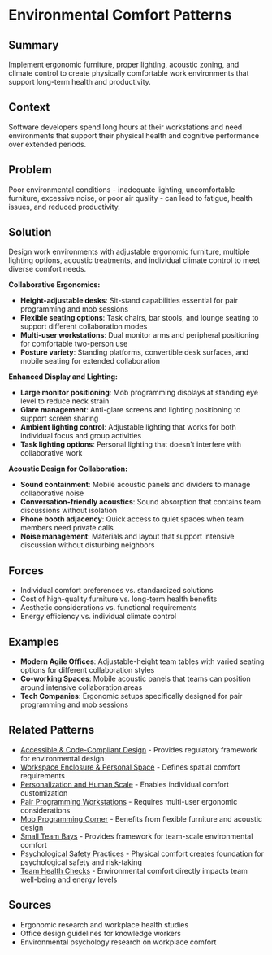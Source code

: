 # Environmental Comfort Patterns

## Summary
Implement ergonomic furniture, proper lighting, acoustic zoning, and climate control to create physically comfortable work environments that support long-term health and productivity.

## Context
Software developers spend long hours at their workstations and need environments that support their physical health and cognitive performance over extended periods.

## Problem
Poor environmental conditions - inadequate lighting, uncomfortable furniture, excessive noise, or poor air quality - can lead to fatigue, health issues, and reduced productivity.

## Solution
Design work environments with adjustable ergonomic furniture, multiple lighting options, acoustic treatments, and individual climate control to meet diverse comfort needs.

**Collaborative Ergonomics:**
- **Height-adjustable desks**: Sit-stand capabilities essential for pair programming and mob sessions
- **Flexible seating options**: Task chairs, bar stools, and lounge seating to support different collaboration modes
- **Multi-user workstations**: Dual monitor arms and peripheral positioning for comfortable two-person use
- **Posture variety**: Standing platforms, convertible desk surfaces, and mobile seating for extended collaboration

**Enhanced Display and Lighting:**
- **Large monitor positioning**: Mob programming displays at standing eye level to reduce neck strain
- **Glare management**: Anti-glare screens and lighting positioning to support screen sharing
- **Ambient lighting control**: Adjustable lighting that works for both individual focus and group activities
- **Task lighting options**: Personal lighting that doesn't interfere with collaborative work

**Acoustic Design for Collaboration:**
- **Sound containment**: Mobile acoustic panels and dividers to manage collaborative noise
- **Conversation-friendly acoustics**: Sound absorption that contains team discussions without isolation
- **Phone booth adjacency**: Quick access to quiet spaces when team members need private calls
- **Noise management**: Materials and layout that support intensive discussion without disturbing neighbors

## Forces
- Individual comfort preferences vs. standardized solutions
- Cost of high-quality furniture vs. long-term health benefits
- Aesthetic considerations vs. functional requirements
- Energy efficiency vs. individual climate control

## Examples
- **Modern Agile Offices**: Adjustable-height team tables with varied seating options for different collaboration styles
- **Co-working Spaces**: Mobile acoustic panels that teams can position around intensive collaboration areas
- **Tech Companies**: Ergonomic setups specifically designed for pair programming and mob sessions

## Related Patterns
- [Accessible & Code-Compliant Design](accessible-code-compliant-design.md) - Provides regulatory framework for environmental design
- [Workspace Enclosure & Personal Space](workspace-enclosure-personal-space.md) - Defines spatial comfort requirements
- [Personalization and Human Scale](personalization-human-scale.md) - Enables individual comfort customization
- [Pair Programming Workstations](pair-programming-workstations.md) - Requires multi-user ergonomic considerations
- [Mob Programming Corner](mob-programming-corner.md) - Benefits from flexible furniture and acoustic design
- [Small Team Bays](small-team-bays.md) - Provides framework for team-scale environmental comfort
- [Psychological Safety Practices](../organizational/psychological-safety-practices.md) - Physical comfort creates foundation for psychological safety and risk-taking
- [Team Health Checks](../temporal/team-health-checks.md) - Environmental comfort directly impacts team well-being and energy levels

## Sources
- Ergonomic research and workplace health studies
- Office design guidelines for knowledge workers
- Environmental psychology research on workplace comfort